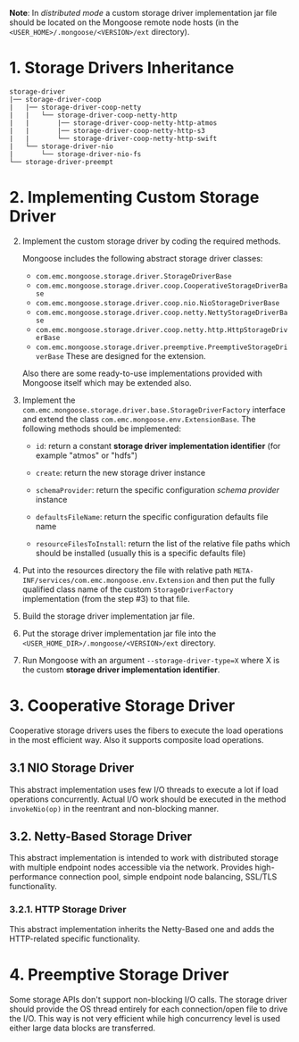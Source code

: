 **Note**:
In *distributed mode* a custom storage driver implementation jar file
should be located on the Mongoose remote node hosts (in the
`<USER_HOME>/.mongoose/<VERSION>/ext` directory).

# 1. Storage Drivers Inheritance

```
storage-driver
|── storage-driver-coop
|   |── storage-driver-coop-netty
|   |   └── storage-driver-coop-netty-http
|   |       |── storage-driver-coop-netty-http-atmos
|   |       |── storage-driver-coop-netty-http-s3
|   |       └── storage-driver-coop-netty-http-swift
|   └── storage-driver-nio
|       └── storage-driver-nio-fs
└── storage-driver-preempt
```


# 2. Implementing Custom Storage Driver

2. Implement the custom storage driver by coding the required methods.

    Mongoose includes the following abstract storage driver classes:
    * `com.emc.mongoose.storage.driver.StorageDriverBase`
    * `com.emc.mongoose.storage.driver.coop.CooperativeStorageDriverBase`
    * `com.emc.mongoose.storage.driver.coop.nio.NioStorageDriverBase`
    * `com.emc.mongoose.storage.driver.coop.netty.NettyStorageDriverBase`
    * `com.emc.mongoose.storage.driver.coop.netty.http.HttpStorageDriverBase`
    * `com.emc.mongoose.storage.driver.preemptive.PreemptiveStorageDriverBase`
    These are designed for the extension.

    Also there are some ready-to-use implementations provided with
    Mongoose itself which may be extended also.

3. Implement the
`com.emc.mongoose.storage.driver.base.StorageDriverFactory` interface
and extend the class `com.emc.mongoose.env.ExtensionBase`. The following
methods should be implemented:

    * `id`: return a constant **storage driver implementation
    identifier** (for example "atmos" or "hdfs")

    * `create`: return the new storage driver instance

    * `schemaProvider`: return the specific configuration *schema
    provider* instance

    * `defaultsFileName`: return the specific configuration defaults
    file name

    * `resourceFilesToInstall`: return the list of the relative file
    paths which should be installed (usually this is a specific defaults
    file)

4. Put into the resources directory the file with relative path
`META-INF/services/com.emc.mongoose.env.Extension`
and then put the fully qualified class name of the custom
`StorageDriverFactory` implementation (from the step #3) to that file.

5. Build the storage driver implementation jar file.

6. Put the storage driver implementation jar file into the
`<USER_HOME_DIR>/.mongoose/<VERSION>/ext` directory.

7. Run Mongoose with an argument `--storage-driver-type=X` where X is
the custom **storage driver implementation identifier**.

# 3. Cooperative Storage Driver

Cooperative storage drivers uses the fibers to execute the load operations in the most efficient way. Also it supports
composite load operations.

## 3.1 NIO Storage Driver

This abstract implementation uses few I/O threads to execute a lot if load operations concurrently. Actual I/O work
should be executed in the method `invokeNio(op)` in the reentrant and non-blocking manner.

## 3.2. Netty-Based Storage Driver

This abstract implementation is intended to work with distributed storage with multiple endpoint nodes accessible via
the network. Provides high-performance connection pool, simple endpoint node balancing, SSL/TLS functionality.

### 3.2.1. HTTP Storage Driver

This abstract implementation inherits the Netty-Based one and adds the HTTP-related specific functionality.

# 4. Preemptive Storage Driver

Some storage APIs don't support non-blocking I/O calls. The storage driver should provide the OS thread entirely for
each connection/open file to drive the I/O. This way is not very efficient while high concurrency level is used either
large data blocks are transferred.
